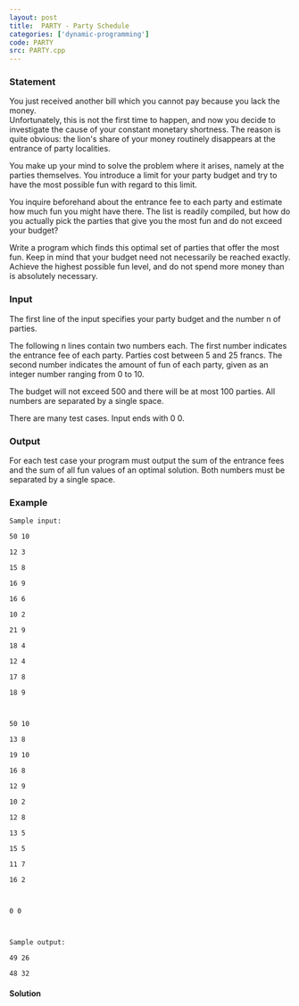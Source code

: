 ```yaml
---
layout: post
title:  PARTY - Party Schedule
categories: ['dynamic-programming']
code: PARTY
src: PARTY.cpp
---
```


### **Statement**

You just received another bill which you cannot pay because you lack the
money.  
Unfortunately, this is not the first time to happen, and now you decide to
investigate the cause of your constant monetary shortness. The reason is quite
obvious: the lion's share of your money routinely disappears at the entrance
of party localities.  
  
You make up your mind to solve the problem where it arises, namely at the
parties themselves. You introduce a limit for your party budget and try to
have the most possible fun with regard to this limit.  
  
You inquire beforehand about the entrance fee to each party and estimate how
much fun you might have there. The list is readily compiled, but how do you
actually pick the parties that give you the most fun and do not exceed your
budget?  
  
Write a program which finds this optimal set of parties that offer the most
fun. Keep in mind that your budget need not necessarily be reached exactly.
Achieve the highest possible fun level, and do not spend more money than is
absolutely necessary.

### Input

The first line of the input specifies your party budget and the number n of
parties.  
  
The following n lines contain two numbers each. The first number indicates the
entrance fee of each party. Parties cost between 5 and 25 francs. The second
number indicates the amount of fun of each party, given as an integer number
ranging from 0 to 10.  
  
The budget will not exceed 500 and there will be at most 100 parties. All
numbers are separated by a single space.  
  
There are many test cases. Input ends with 0 0.

### Output

For each test case your program must output the sum of the entrance fees and
the sum of all fun values of an optimal solution. Both numbers must be
separated by a single space.

### Example

    
    
    Sample input:
    50 10
    12 3
    15 8
    16 9
    16 6
    10 2
    21 9
    18 4
    12 4
    17 8
    18 9 
    
    50 10
    13 8
    19 10
    16 8
    12 9
    10 2
    12 8
    13 5
    15 5
    11 7
    16 2
    
    0 0
    
    Sample output:
    49 26
    48 32



#### **Solution**




